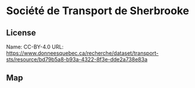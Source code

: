 # Société de Transport de Sherbrooke

## License

Name: CC-BY-4.0
URL: https://www.donneesquebec.ca/recherche/dataset/transport-sts/resource/bd79b5a8-b93a-4322-8f3e-dde2a738e83a

## Map

<WorldMap topic="public-transport/rtfs-rt/Societe_de_Transport_de_Sherbrooke/vehicle_positions/#" />
